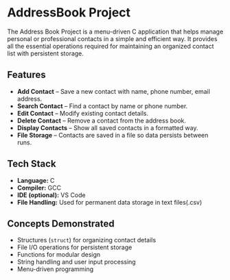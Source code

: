# AddressBook Project
The Address Book Project is a menu-driven C application that helps manage personal or professional contacts in a simple and efficient way. It provides all the essential operations required for maintaining an organized contact list with persistent storage.


## Features

- **Add Contact** – Save a new contact with name, phone number, email address.  
- **Search Contact** – Find a contact by name or phone number.  
- **Edit Contact** – Modify existing contact details.  
- **Delete Contact** – Remove a contact from the address book.  
- **Display Contacts** – Show all saved contacts in a formatted way.  
- **File Storage** – Contacts are saved in a file so data persists between runs.



## Tech Stack

- **Language:** C  
- **Compiler:** GCC  
- **IDE (optional):** VS Code  
- **File Handling:** Used for permanent data storage in text files(.csv)  



## Concepts Demonstrated

- Structures (`struct`) for organizing contact details  
- File I/O operations for persistent storage  
- Functions for modular design  
- String handling and user input processing  
- Menu-driven programming  




